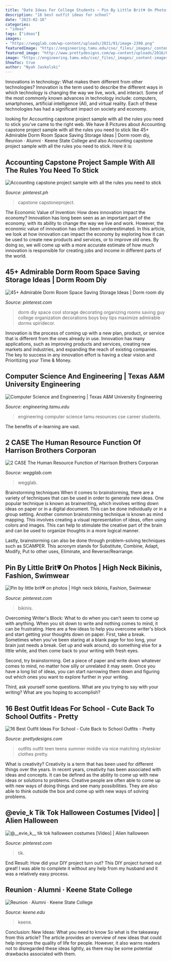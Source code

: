 ```yaml
---
title: "Date Ideas For College Students ~ Pin By Little Brit💗 On Photos"
description: "16 best outfit ideas for school"
date: "2023-02-16"
categories:
- "ideas"
tags: ["ideas"]
images:
- "https://wegglab.com/wp-content/uploads/2021/01/image-2390.png"
featuredImage: "https://engineering.tamu.edu/cse/_files/_images/_content-images/CSCE-Grid-Content-Lab-08Nov2019.jpg"
featured_image: "http://www.prettydesigns.com/wp-content/uploads/2016/06/16-cute-outfit-ideas-for-school-7.jpg"
image: "https://engineering.tamu.edu/cse/_files/_images/_content-images/CSCE-Grid-Content-Lab-08Nov2019.jpg"
ShowToc: true
author: "Nyah Jaskolski"
---
```



Innovations in technology: What makes them different from other technologies?
Innovation is the term used to describe the different ways in which technology is changing the way we live, work, and interact. Some of the most commonly known advances in technology include: computers, smartphones, artificial intelligence (AI), and virtual reality. Each of these technologies has had a significant impact on society and economy.

	

		
looking for Accounting capstone project sample with all the rules you need to stick you've came to the right web. We have 8 Pictures about Accounting capstone project sample with all the rules you need to stick like 45+ Admirable Dorm Room Space Saving Storage Ideas | Dorm room diy, Reunion · Alumni · Keene State College and also Accounting capstone project sample with all the rules you need to stick. Here it is:
		
    
## Accounting Capstone Project Sample With All The Rules You Need To Stick

<img loading=lazy src="https://i.pinimg.com/736x/9f/42/1d/9f421d619ca915f9479b7d2cbd15e913.jpg" onerror="this.onerror=null;this.src='https://tse1.mm.bing.net/th?id=OIP.LBm3fAYFkZ2xNBffIUliigHaKe&amp;pid=15.1';" alt="Accounting capstone project sample with all the rules you need to stick">

_Source: pinterest.ph_

>capstone capstoneproject. 

	

The Economic Value of Invention: How does innovation impact the economy?
Innovation has long been seen as an important part of the economy, with its ability to change the way we live and work. However, the economic value of innovation has often been underestimated. In this article, we look at how innovation can impact the economy by exploring how it can be used to create new products and services, or to improve old ones. By doing so, we will come up with a more accurate estimate of how much innovation is responsible for creating jobs and income in different parts of the world.

    
## 45+ Admirable Dorm Room Space Saving Storage Ideas | Dorm Room Diy

<img loading=lazy src="https://i.pinimg.com/736x/b7/e4/17/b7e4173df94c39cc467fa84c0ebf7afd.jpg" onerror="this.onerror=null;this.src='https://tse4.mm.bing.net/th?id=OIP.AeP_XAfHQS5cZs_XoZ-23gHaJ3&amp;pid=15.1';" alt="45+ Admirable Dorm Room Space Saving Storage Ideas | Dorm room diy">

_Source: pinterest.com_

>dorm diy space cool storage decorating organizing rooms saving guy college organization decorations boys boy tips maximize admirable dorms spiridecor. 

	

Innovation is the process of coming up with a new plan, product, or service that is different from the ones already in use. Innovation has many applications, such as improving products and services, creating new markets and industries, and expanding the reach of existing companies. The key to success in any innovation effort is having a clear vision and Prioritizing your Time & Money.

    
## Computer Science And Engineering | Texas A&amp;M University Engineering

<img loading=lazy src="https://engineering.tamu.edu/cse/_files/_images/_content-images/CSCE-Grid-Content-Lab-08Nov2019.jpg" onerror="this.onerror=null;this.src='https://tse3.mm.bing.net/th?id=OIP.iyApQVqgEQf-4WAT7DdowgHaEK&amp;pid=15.1';" alt="Computer Science and Engineering | Texas A&amp;M University Engineering">

_Source: engineering.tamu.edu_

>engineering computer science tamu resources cse career students. 

	

The benefits of e-learning are vast.

    
## 2 CASE The Human Resource Function Of Harrison Brothers Corporan

<img loading=lazy src="https://wegglab.com/wp-content/uploads/2021/01/image-2390.png" onerror="this.onerror=null;this.src='https://tse2.mm.bing.net/th?id=OIP.wTn98g3HrkhUs-lfsVN-OQAAAA&amp;pid=15.1';" alt="2 CASE The Human Resource Function of Harrison Brothers Corporan">

_Source: wegglab.com_

>wegglab. 

	

Brainstorming techniques
When it comes to brainstorming, there are a variety of techniques that can be used in order to generate new ideas. One popular technique is known as brainwriting, which involves writing down ideas on paper or in a digital document. This can be done individually or in a group setting.
Another common brainstorming technique is known as mind mapping. This involves creating a visual representation of ideas, often using colors and images. This can help to stimulate the creative part of the brain and can be used to organize thoughts in a more logical manner.

Lastly, brainstorming can also be done through problem-solving techniques such as SCAMPER. This acronym stands for Substitute, Combine, Adapt, Modify, Put to other uses, Eliminate, and Reverse/Rearrange.

    
## Pin By Little Brit💗 On Photos | High Neck Bikinis, Fashion, Swimwear

<img loading=lazy src="https://i.pinimg.com/736x/4c/28/1a/4c281a233e4be2b9e9db0256fe85ccbb.jpg" onerror="this.onerror=null;this.src='https://tse3.mm.bing.net/th?id=OIP.xnuNNXeO67uV56w0dDlxBAHaLH&amp;pid=15.1';" alt="Pin by little brit💗 on photos | High neck bikinis, Fashion, Swimwear">

_Source: pinterest.com_

>bikinis. 

	

Overcoming Writer's Block: What to do when you can't seem to come up with anything.
When you sit down to write and nothing comes to mind, it can be frustrating. Here are a few ideas to help you overcome writer's block and start getting your thoughts down on paper.
First, take a break. Sometimes when you've been staring at a blank page for too long, your brain just needs a break. Get up and walk around, do something else for a little while, and then come back to your writing with fresh eyes.

Second, try brainstorming. Get a piece of paper and write down whatever comes to mind, no matter how silly or unrelated it may seem. Once you have a long list of ideas, you can start narrowing them down and figuring out which ones you want to explore further in your writing.

Third, ask yourself some questions. What are you trying to say with your writing? What are you hoping to accomplish?

    
## 16 Best Outfit Ideas For School - Cute Back To School Outfits - Pretty

<img loading=lazy src="http://www.prettydesigns.com/wp-content/uploads/2016/06/16-cute-outfit-ideas-for-school-7.jpg" onerror="this.onerror=null;this.src='https://tse2.mm.bing.net/th?id=OIP.Q2ADZZf6-VtgaPztnT-EfwHaML&amp;pid=15.1';" alt="16 Best Outfit Ideas For School - Cute Back to School Outfits - Pretty">

_Source: prettydesigns.com_

>outfits outfit teen teens summer middle via nice matching styleskier clothes pretty. 

	

What is creativity?
Creativity is a term that has been used for different things over the years. In recent years, creativity has been associated with ideas and concepts. It can be defined as the ability to come up with new ideas or solutions to problems. Creative people are often able to come up with new ways of doing things and see many possibilities. They are also able to think outside the box and come up with new ways of solving problems.

    
## @__evie_k__ Tik Tok Halloween Costumes [Video] | Alien Halloween

<img loading=lazy src="https://i.pinimg.com/736x/07/df/f7/07dff796215bb9bc908893dcd5a8b1ef.jpg" onerror="this.onerror=null;this.src='https://tse4.mm.bing.net/th?id=OIP.AXupRVFyNUFsmncxLNST-gHaNK&amp;pid=15.1';" alt="@__evie_k__ tik tok halloween costumes [Video] | Alien halloween">

_Source: pinterest.com_

>tik. 

	

End Result: How did your DIY project turn out?
This DIY project turned out great! I was able to complete it without any help from my husband and it was a relatively easy process.

    
## Reunion · Alumni · Keene State College

<img loading=lazy src="http://www.keene.edu/ksc/assets/files/35312/ww_reunion2018_20180915_062.standard-hero-mobile.800x334.jpg?20190401110450" onerror="this.onerror=null;this.src='https://tse4.mm.bing.net/th?id=OIP.c-DD4UdV_yqB5F0R_MXnfwHaDF&amp;pid=15.1';" alt="Reunion · Alumni · Keene State College">

_Source: keene.edu_

>keene. 

	

Conclusion: New Ideas: What you need to know
So what is the takeaway from this article? 
The article provides an overview of new ideas that could help improve the quality of life for people. However, it also warns readers not to disregarded these ideas lightly, as there may be some potential drawbacks associated with them.

